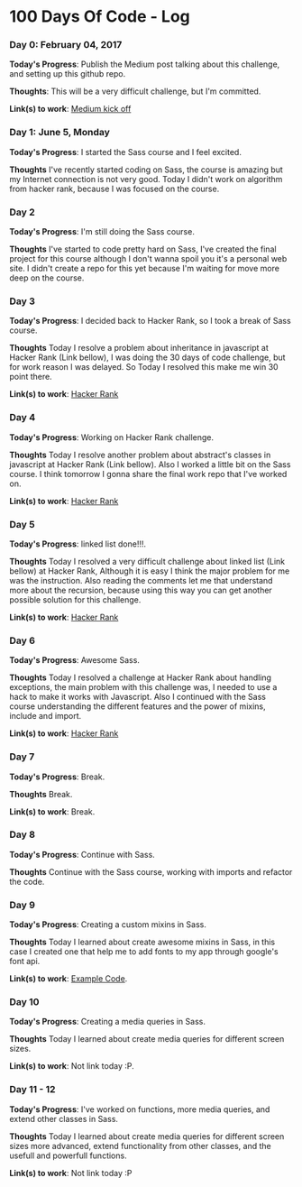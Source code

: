 # 100 Days Of Code - Log

### Day 0: February 04, 2017

**Today's Progress**: Publish the Medium post talking about this challenge, and setting up this github repo.

**Thoughts**: This will be a very difficult challenge, but I'm committed.

**Link(s) to work**: [Medium kick off](https://medium.com/@wilfredo1285/100-days-of-code-challenge-accepted-f356a0e51755)


### Day 1: June 5, Monday

**Today's Progress**: I started the Sass course and I feel excited.

**Thoughts** I've recently started coding on Sass, the course is amazing but my Internet connection is not very good. Today I didn't work on algorithm from hacker rank, because I was focused on the course.


### Day 2

**Today's Progress**: I'm still doing the Sass course.

**Thoughts** I've started to code pretty hard on Sass, I've created the final project for this course although I don't wanna spoil you it's a personal web site. I didn't create a repo for this yet because I'm waiting for move more deep on the course.


### Day 3

**Today's Progress**: I decided back to Hacker Rank, so I took a break of Sass course.

**Thoughts** Today I resolve a problem about inheritance in javascript at Hacker Rank (Link bellow), I was doing the 30 days of code challenge, but for work reason I was delayed. So Today I resolved this make me win 30 point there.

**Link(s) to work**: [Hacker Rank](https://www.hackerrank.com/challenges/30-inheritance)

### Day 4

**Today's Progress**: Working on Hacker Rank challenge.

**Thoughts** Today I resolve another problem about abstract's classes in javascript at Hacker Rank (Link bellow). Also I worked a little bit on the Sass course. I think tomorrow I gonna share the final work repo that I've worked on.

**Link(s) to work**: [Hacker Rank](https://www.hackerrank.com/challenges/30-abstract-classes)

### Day 5

**Today's Progress**: linked list done!!!.

**Thoughts** Today I resolved a very difficult challenge about linked list (Link bellow) at Hacker Rank, Although it is easy I think the major problem for me was the instruction. Also reading the comments let me that understand more about the recursion, because using this way you can get another possible solution for this challenge. 

**Link(s) to work**: [Hacker Rank](https://www.hackerrank.com/challenges/30-linked-list)

### Day 6

**Today's Progress**: Awesome Sass.

**Thoughts** Today I resolved a challenge at Hacker Rank about handling exceptions, the main problem with this challenge was, I needed to use a hack to make it works with Javascript. Also I continued with the Sass course understanding the different features and the power of mixins, include and import.

**Link(s) to work**: [Hacker Rank](https://www.hackerrank.com/challenges/30-exceptions-string-to-integer)

### Day 7

**Today's Progress**: Break.

**Thoughts** Break.

**Link(s) to work**: Break.

### Day 8

**Today's Progress**: Continue with Sass.

**Thoughts** Continue with the Sass course, working with imports and refactor the code.

### Day 9

**Today's Progress**: Creating a custom mixins in Sass.

**Thoughts** Today I learned about create awesome mixins in Sass, in this case I created one that help me to add fonts to my app through google's font api.

**Link(s) to work**: [Example Code](https://gist.github.com/FreakDroid/a7ec1580b5d9501e9e6c0fadc684f262).

### Day 10

**Today's Progress**: Creating a media queries in Sass.

**Thoughts** Today I learned about create media queries for different screen sizes.

**Link(s) to work**: Not link today :P.

### Day 11 - 12

**Today's Progress**: I've worked on functions,  more media queries, and extend other classes in Sass.

**Thoughts** Today I learned about create media queries for different screen sizes more advanced, extend functionality from other classes, and the usefull and powerfull functions.

**Link(s) to work**: Not link today :P
